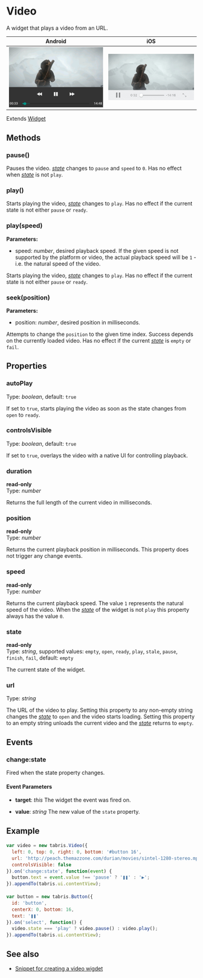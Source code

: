 # Video

A widget that plays a video from an URL.

Android | iOS
--- | ---
![Video on Android](img/android/Video.png) | ![Video on iOS](img/ios/Video.png)

Extends [Widget](Widget.md)

## Methods

### pause()

Pauses the video. *[state](#state)* changes to `pause` and `speed` to `0`. Has no effect when *[state](#state)* is not `play`.

### play()

Starts playing the video, *[state](#state)* changes to `play`. Has no effect if the current state is not either `pause` or `ready`.

### play(speed)

**Parameters:** 

- speed: *number*, desired playback speed. If the given speed is not supported by the platform or video, the actual playback speed will be `1` - i.e. the natural speed of the video.

Starts playing the video, *[state](#state)* changes to `play`. Has no effect if the current state is not either `pause` or `ready`.

### seek(position)

**Parameters:** 

- position: *number*, desired position in milliseconds.

Attempts to change the `position` to the given time index. Success depends on the currently loaded video. Has no effect if the current *[state](#state)* is `empty` or `fail`.


## Properties

### autoPlay

Type: *boolean*, default: `true`

If set to `true`, starts playing the video as soon as the state changes from `open` to `ready`.

### controlsVisible

Type: *boolean*, default: `true`

If set to `true`, overlays the video with a native UI for controlling playback.

### duration

**read-only**<br/>
Type: *number*

Returns the full length of the current video in milliseconds.

### position

**read-only**<br/>
Type: *number*

Returns the current playback position in milliseconds. This property does not trigger any change events.

### speed

**read-only**<br/>
Type: *number*

Returns the current playback speed. The value `1` represents the natural speed of the video. When the *[state](#state)* of the widget is not `play` this property always has the value `0`.

### state

**read-only**<br/>
Type: *string*, supported values: `empty`, `open`, `ready`, `play`, `stale`, `pause`, `finish`, `fail`, default: `empty`

The current state of the widget.

### url

Type: *string*

The URL of the video to play. Setting this property to any non-empty string changes the *[state](#state)* to `open` and the video starts loading. Setting this property to an empty string unloads the current video and the *[state](#state)* returns to `empty`.


## Events

### change:state
Fired when the state property changes.

#### Event Parameters 
- **target**: *this*
    The widget the event was fired on.

- **value**: *string*
    The new value of the `state` property.





## Example
```js
var video = new tabris.Video({
  left: 0, top: 0, right: 0, bottom: '#button 16',
  url: 'http://peach.themazzone.com/durian/movies/sintel-1280-stereo.mp4',
  controlsVisible: false
}).on('change:state', function(event) {
  button.text = event.value !== 'pause' ? '❚❚' : '▶';
}).appendTo(tabris.ui.contentView);

var button = new tabris.Button({
  id: 'button',
  centerX: 0, bottom: 16,
  text: '❚❚'
}).on('select', function() {
  video.state === 'play' ? video.pause() : video.play();
}).appendTo(tabris.ui.contentView);
```
## See also

- [Snippet for creating a video wigdet](https://github.com/eclipsesource/tabris-js/tree/v2.0.0-beta2/snippets/video.js)
